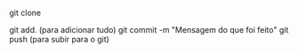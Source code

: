 git clone <link>

git add. (para adicionar tudo)
git commit -m "Mensagem do que foi feito"
git push (para subir para o git)

